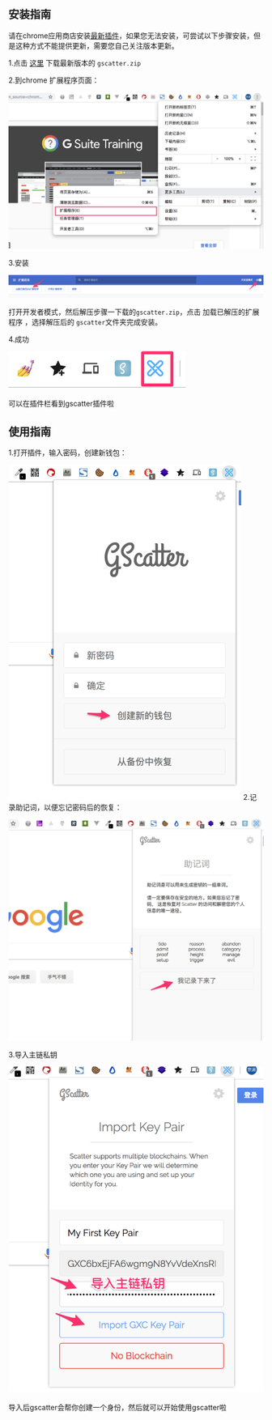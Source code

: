 ## 安装指南

请在chrome应用商店安装[最新插件](https://chrome.google.com/webstore/detail/gscatter/lcpllopipaconkjoegbeingdedokekap?utm_source=chrome-ntp-icon)，如果您无法安装，可尝试以下步骤安装，但是这种方式不能提供更新，需要您自己关注版本更新。



1.点击 [这里](https://github.com/gxchain/GScatter/raw/master/gscatter.zip) 下载最新版本的 `gscatter.zip`

 

2.到chrome 扩展程序页面：

 

![img](../images/8YI14nRwBHo9YBRq.png)

 

3.安装

 

![img](../images/A51mYEBFBnUDS9sf.png)

打开开发者模式，然后解压步骤一下载的`gscatter.zip`，点击 加载已解压的扩展程序 ，选择解压后的 `gscatter`文件夹完成安装。

 

4.成功

 

![img](../images/extension-logo.png)

可以在插件栏看到gscatter插件啦



## 使用指南

1.打开插件，输入密码，创建新钱包：

![img](../images/useSteps/step1.png)
2.记录助记词，以便忘记密码后的恢复：

![img](../images/useSteps/step2.png)

3.导入主链私钥

![img](../images/useSteps/step3.png)

导入后gscatter会帮你创建一个身份，然后就可以开始使用gscatter啦